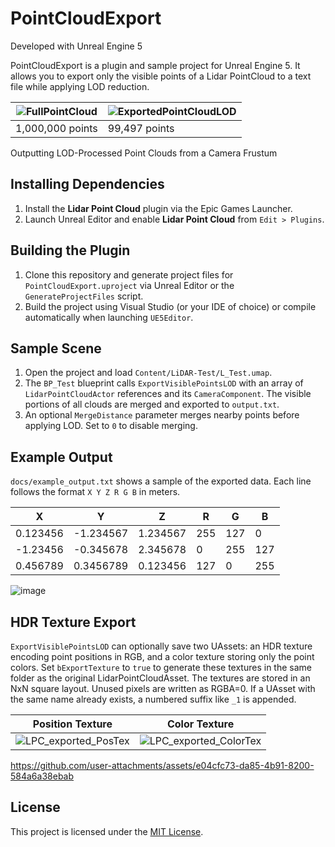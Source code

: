 # PointCloudExport

Developed with Unreal Engine 5

PointCloudExport is a plugin and sample project for Unreal Engine 5. It allows you to export only the visible points of a Lidar PointCloud to a text file while applying LOD reduction.

| ![FullPointCloud](https://github.com/user-attachments/assets/88b9548c-3679-49fa-8877-03193212590a) | ![ExportedPointCloudLOD](https://github.com/user-attachments/assets/7cbf0fee-59da-4f15-b43b-93b4876c56cf) |
| -- | -- |
| 1,000,000 points | 99,497 points |

Outputting LOD-Processed Point Clouds from a Camera Frustum

## Installing Dependencies
1. Install the **Lidar Point Cloud** plugin via the Epic Games Launcher.
2. Launch Unreal Editor and enable **Lidar Point Cloud** from `Edit > Plugins`.

## Building the Plugin
1. Clone this repository and generate project files for `PointCloudExport.uproject` via Unreal Editor or the `GenerateProjectFiles` script.
2. Build the project using Visual Studio (or your IDE of choice) or compile automatically when launching `UE5Editor`.

## Sample Scene
1. Open the project and load `Content/LiDAR-Test/L_Test.umap`.
2. The `BP_Test` blueprint calls `ExportVisiblePointsLOD` with an array of `LidarPointCloudActor` references and its `CameraComponent`. The visible portions of all clouds are merged and exported to `output.txt`.
3. An optional `MergeDistance` parameter merges nearby points before applying LOD. Set to `0` to disable merging.

## Example Output
`docs/example_output.txt` shows a sample of the exported data. Each line follows the format `X Y Z R G B` in meters.

| X | Y | Z | R | G | B |
| --- | --- | --- | --- | --- | --- |
| 0.123456 | -1.234567 | 1.234567 | 255 | 127 | 0 |
| -1.23456 | -0.345678 | 2.345678 | 0 | 255 | 127 |
| 0.456789 | 0.3456789 | 0.123456 | 127 | 0 | 255 |

![image](https://github.com/user-attachments/assets/20b55dfb-8459-4b8d-96ff-9db1ad6f79fd)

## HDR Texture Export
`ExportVisiblePointsLOD` can optionally save two UAssets: an HDR texture encoding point positions in RGB, and a color texture storing only the point colors. Set `bExportTexture` to `true` to generate these textures in the same folder as the original LidarPointCloudAsset. The textures are stored in an NxN square layout. Unused pixels are written as RGBA=0. If a UAsset with the same name already exists, a numbered suffix like `_1` is appended.

| Position Texture | Color Texture |
| --- | --- |
| ![LPC_exported_PosTex](https://github.com/user-attachments/assets/3bf75909-378d-479a-b0ef-ca38bf5e1d9a) | ![LPC_exported_ColorTex](https://github.com/user-attachments/assets/cb0c40bb-8a15-46de-866e-d3d576bebde2) |

https://github.com/user-attachments/assets/e04cfc73-da85-4b91-8200-584a6a38ebab

## License

This project is licensed under the [MIT License](LICENSE).

